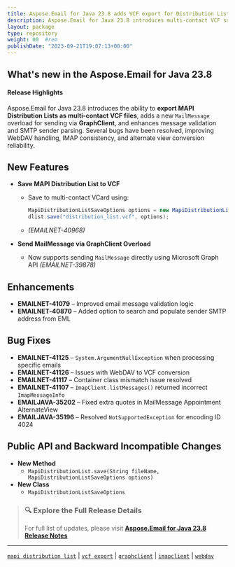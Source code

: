 ```yaml
---
title: Aspose.Email for Java 23.8 adds VCF export for Distribution List and GraphClient MailMessage support
description: Aspose.Email for Java 23.8 introduces multi-contact VCF saving for MAPI Distribution Lists and GraphClient MailMessage overload, with fixes for IMAP, WebDAV, and encoding errors.
layout: package
type: repository
weight: 00	#rem
publishDate: "2023-09-21T19:07:13+00:00"
---
```


## What's new in the Aspose.Email for Java 23.8

#### Release Highlights

Aspose.Email for Java 23.8 introduces the ability to **export MAPI Distribution Lists as multi-contact VCF files**, adds a new `MailMessage` overload for sending via **GraphClient**, and enhances message validation and SMTP sender parsing. Several bugs have been resolved, improving WebDAV handling, IMAP consistency, and alternate view conversion reliability.

## New Features

- **Save MAPI Distribution List to VCF**
  - Save to multi-contact VCard using:
    ```java
    MapiDistributionListSaveOptions options = new MapiDistributionListSaveOptions(ContactSaveFormat.VCard);
    dlist.save("distribution_list.vcf", options);
    ```
  - *(EMAILNET-40968)*

- **Send MailMessage via GraphClient Overload**
  - Now supports sending `MailMessage` directly using Microsoft Graph API *(EMAILNET-39878)*

## Enhancements

- **EMAILNET-41079** – Improved email message validation logic
- **EMAILNET-40870** – Added option to search and populate sender SMTP address from EML

## Bug Fixes

- **EMAILNET-41125** – `System.ArgumentNullException` when processing specific emails
- **EMAILNET-41126** – Issues with WebDAV to VCF conversion
- **EMAILNET-41117** – Container class mismatch issue resolved
- **EMAILNET-41107** – `ImapClient.listMessages()` returned incorrect `ImapMessageInfo`
- **EMAILJAVA-35202** – Fixed extra quotes in MailMessage Appointment AlternateView
- **EMAILJAVA-35196** – Resolved `NotSupportedException` for encoding ID 4024

## Public API and Backward Incompatible Changes

- **New Method**
  - `MapiDistributionList.save(String fileName, MapiDistributionListSaveOptions options)`
- **New Class**
  - `MapiDistributionListSaveOptions`

> ### 🔍 Explore the Full Release Details
>
> For full list of updates, please visit **[Aspose.Email for Java 23.8 Release Notes](https://releases.aspose.com/email/java/release-notes/2023/aspose-email-for-java-23-8-release-notes/)**

---

[`mapi distribution list`](https://search.aspose.com/q/mapi-distribution-list.html) | [`vcf export`](https://search.aspose.com/q/vcf-export.html) | [`graphclient`](https://search.aspose.com/q/graphclient.html) | [`imapclient`](https://search.aspose.com/q/imapclient.html) | [`webdav`](https://search.aspose.com/q/webdav.html)
